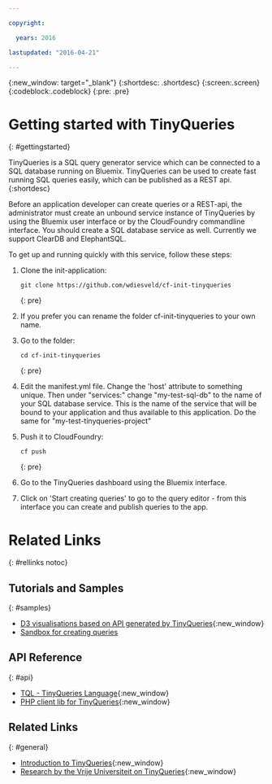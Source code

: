```yaml
---

copyright:

  years: 2016

lastupdated: "2016-04-21"

---
```


{:new_window: target="_blank"}
{:shortdesc: .shortdesc}
{:screen:.screen}
{:codeblock:.codeblock}
{:pre: .pre}

# Getting started with TinyQueries
{: #gettingstarted}

TinyQueries is a SQL query generator service which can be connected to a SQL database running on Bluemix. 
TinyQueries can be used to create fast running SQL queries easily, which can be published as a REST api. 
{:shortdesc}

Before an application developer can create queries or a REST-api, 
the administrator must create an unbound service instance of TinyQueries by using the Bluemix user interface or by the CloudFoundry commandline interface.
You should create a SQL database service as well. Currently we support ClearDB and ElephantSQL.

To get up and running quickly with this service, follow these steps:

1. Clone the init-application:

	```
	git clone https://github.com/wdiesveld/cf-init-tinyqueries
	```
	{: pre}
	
2. If you prefer you can rename the folder cf-init-tinyqueries to your own name.

3. Go to the folder:
	
	```
	cd cf-init-tinyqueries	
	```
	{: pre}

4. Edit the manifest.yml file. Change the 'host' attribute to something unique. Then under "services:" change "my-test-sql-db" to the name of your SQL database service. This is the name of the service that will be bound to your application and thus available to this application. Do the same for "my-test-tinyqueries-project"

5. Push it to CloudFoundry:

	```
	cf push
	```
	{: pre}

6. Go to the TinyQueries dashboard using the Bluemix interface.

7. Click on 'Start creating queries' to go to the query editor - from this interface you can create and publish queries to the app.


# Related Links
{: #rellinks notoc}

## Tutorials and Samples
{: #samples}

* [D3 visualisations based on API generated by TinyQueries](https://github.com/wdiesveld/cf-ex-tinyqueries){:new_window}
* [Sandbox for creating queries](http://sandbox.tinyqueries.com)

## API Reference
{: #api}

* [TQL - TinyQueries Language](http://docs.tinyqueries.com/tql){:new_window}
* [PHP client lib for TinyQueries](http://docs.tinyqueries.com/libs/php){:new_window}

## Related Links
{: #general}

* [Introduction to TinyQueries](http://docs.tinyqueries.com/intro){:new_window}
* [Research by the Vrije Universiteit on TinyQueries](http://blog.tinyqueries.com/post/122837535107/preliminary-results-show-tinyqueries-is-faster-and){:new_window}

